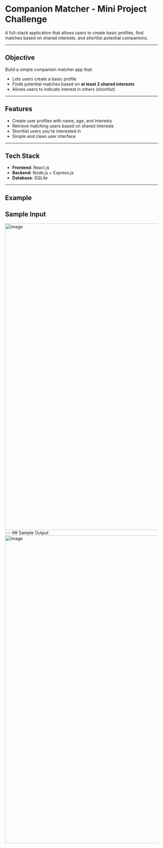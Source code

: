 # Companion Matcher - Mini Project Challenge

A full-stack application that allows users to create basic profiles, find matches based on shared interests, and shortlist potential companions.

---

## Objective

Build a simple companion matcher app that:

- Lets users create a basic profile
- Finds potential matches based on **at least 2 shared interests**
- Allows users to indicate interest in others (shortlist)
---

## Features

- Create user profiles with name, age, and interests
- Retrieve matching users based on shared interests
- Shortlist users you're interested in
- Simple and clean user interface
---

## Tech Stack

- **Frontend**: React.js
- **Backend**: Node.js + Express.js
- **Database**: SQLite

---

## Example
## Sample Input
<img width="1919" height="1010" alt="image" src="https://github.com/user-attachments/assets/f9b4498a-e572-42bd-b71f-011fdc2dd151" />
---
## Sample Output
<img width="1919" height="1014" alt="image" src="https://github.com/user-attachments/assets/c6a30e4d-a02a-4741-bb7a-43c1e75f5020" />

